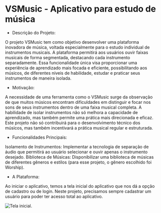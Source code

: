 # VSMusic - Aplicativo para estudo de música

- Descrição do Projeto:

O projeto VSMusic tem como objetivo desenvolver uma plataforma inovadora de música, voltada especialmente para o estudo individual de instrumentos musicais. A plataforma permitirá aos usuários ouvir faixas musicais de forma segmentada, destacando cada instrumento separadamente. Essa funcionalidade única visa proporcionar uma experiência de aprendizado mais focada e eficiente, possibilitando aos músicos, de diferentes níveis de habilidade, estudar e praticar seus instrumentos de maneira isolada.

 - Motivação:

A necessidade de uma ferramenta como o VSMusic surge da observação de que muitos músicos encontram dificuldades em distinguir e focar nos sons de seus instrumentos dentro de uma faixa musical completa. A habilidade de isolar instrumentos não só melhora a capacidade de aprendizado, mas também permite uma prática mais direcionada e eficaz. Este projeto não só contribuirá para o desenvolvimento técnico dos músicos, mas também incentivará a prática musical regular e estruturada.

 - Funcionalidades Principais:

Isolamento de Instrumentos: Implementar a tecnologia de separação de áudio que permitirá ao usuário selecionar e ouvir apenas o instrumento desejado.
Biblioteca de Músicas: Disponibilizar uma biblioteca de músicas de diferentes gêneros e estilos (para esse projeto, o gênero escolhido foi Worship).

- A Plataforma:

Ao iniciar o aplicativo, temos a tela inicial do aplicativo que nos dá a opção de cadastro ou de login.
Neste projeto, precisamos sempre cadastrar um usuário para poder ter acesso total ao aplicativo.

<img src="images/inicio" alt="Tela inicial.">
